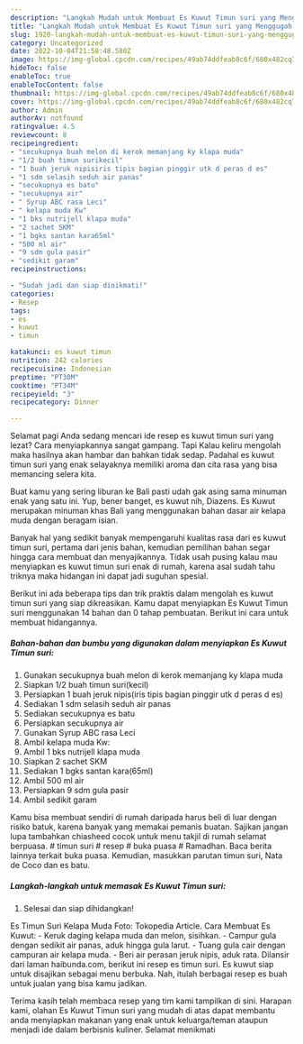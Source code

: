```yaml
---
description: "Langkah Mudah untuk Membuat Es Kuwut Timun suri yang Menggugah Selera, Buat Buka Puasa Lezat"
title: "Langkah Mudah untuk Membuat Es Kuwut Timun suri yang Menggugah Selera, Buat Buka Puasa Lezat"
slug: 1920-langkah-mudah-untuk-membuat-es-kuwut-timun-suri-yang-menggugah-selera-buat-buka-puasa-lezat
category: Uncategorized
date: 2022-10-04T21:58:48.580Z
image: https://img-global.cpcdn.com/recipes/49ab74ddfeab8c6f/680x482cq70/es-kuwut-timun-suri-foto-resep-utama.jpg
hideToc: false
enableToc: true
enableTocContent: false
thumbnail: https://img-global.cpcdn.com/recipes/49ab74ddfeab8c6f/680x482cq70/es-kuwut-timun-suri-foto-resep-utama.jpg
cover: https://img-global.cpcdn.com/recipes/49ab74ddfeab8c6f/680x482cq70/es-kuwut-timun-suri-foto-resep-utama.jpg
author: Admin
authorAv: notfound
ratingvalue: 4.5
reviewcount: 8
recipeingredient:
- "secukupnya buah melon di kerok memanjang ky klapa muda"
- "1/2 buah timun surikecil"
- "1 buah jeruk nipisiris tipis bagian pinggir utk d peras d es"
- "1 sdm selasih seduh air panas"
- "secukupnya es batu"
- "secukupnya air"
- " Syrup ABC rasa Leci"
- " kelapa muda Kw"
- "1 bks nutrijell klapa muda"
- "2 sachet SKM"
- "1 bgks santan kara65ml"
- "500 ml air"
- "9 sdm gula pasir"
- "sedikit garam"
recipeinstructions:

- "Sudah jadi dan siap dinikmati!"
categories:
- Resep
tags:
- es
- kuwut
- timun

katakunci: es kuwut timun 
nutrition: 242 calories
recipecuisine: Indonesian
preptime: "PT30M"
cooktime: "PT34M"
recipeyield: "3"
recipecategory: Dinner

---
```



Selamat pagi Anda sedang mencari ide resep es kuwut timun suri yang lezat? Cara menyiapkannya sangat gampang. Tapi Kalau keliru mengolah maka hasilnya akan hambar dan bahkan tidak sedap. Padahal es kuwut timun suri yang enak selayaknya memiliki aroma dan cita rasa yang bisa memancing selera kita.


Buat kamu yang sering liburan ke Bali pasti udah gak asing sama minuman enak yang satu ini. Yup, bener banget, es kuwut nih, Diazens. Es Kuwut merupakan minuman khas Bali yang menggunakan bahan dasar air kelapa muda dengan beragam isian.

Banyak hal yang sedikit banyak mempengaruhi kualitas rasa dari es kuwut timun suri, pertama dari jenis bahan, kemudian pemilihan bahan segar hingga cara membuat dan menyajikannya. Tidak usah pusing kalau mau menyiapkan es kuwut timun suri enak di rumah, karena asal sudah tahu triknya maka hidangan ini dapat jadi suguhan spesial.


Berikut ini ada beberapa tips dan trik praktis dalam mengolah es kuwut timun suri yang siap dikreasikan. Kamu dapat menyiapkan Es Kuwut Timun suri menggunakan 14 bahan dan 0 tahap pembuatan. Berikut ini cara untuk membuat hidangannya.

<!--inarticleads1-->

##### Bahan-bahan dan bumbu yang digunakan dalam menyiapkan Es Kuwut Timun suri:

1. Gunakan secukupnya buah melon di kerok memanjang ky klapa muda
1. Siapkan 1/2 buah timun suri(kecil)
1. Persiapkan 1 buah jeruk nipis(iris tipis bagian pinggir utk d peras d es)
1. Sediakan 1 sdm selasih seduh air panas
1. Sediakan secukupnya es batu
1. Persiapkan secukupnya air
1. Gunakan  Syrup ABC rasa Leci
1. Ambil  kelapa muda Kw:
1. Ambil 1 bks nutrijell klapa muda
1. Siapkan 2 sachet SKM
1. Sediakan 1 bgks santan kara(65ml)
1. Ambil 500 ml air
1. Persiapkan 9 sdm gula pasir
1. Ambil sedikit garam


Kamu bisa membuat sendiri di rumah daripada harus beli di luar dengan risiko batuk, karena banyak yang memakai pemanis buatan. Sajikan jangan lupa tambahkan chiasheed cocok untuk menu takjil di rumah selamat berpuasa. # timun suri # resep # buka puasa # Ramadhan. Baca berita lainnya terkait buka puasa. Kemudian, masukkan parutan timun suri, Nata de Coco dan es batu. 

<!--inarticleads2-->

##### Langkah-langkah untuk memasak Es Kuwut Timun suri:


1. Selesai dan siap dihidangkan!

Es Timun Suri Kelapa Muda Foto: Tokopedia Article. Cara Membuat Es Kuwut: - Keruk daging kelapa muda dan melon, sisihkan. - Campur gula dengan sedikit air panas, aduk hingga gula larut. - Tuang gula cair dengan campuran air kelapa muda. - Beri air perasan jeruk nipis, aduk rata. Dilansir dari laman haibunda.com, berikut ini resep es timun suri. Es kuwut siap untuk disajikan sebagai menu berbuka. Nah, itulah berbagai resep es buah untuk jualan yang bisa kamu jadikan. 

Terima kasih telah membaca resep yang tim kami tampilkan di sini. Harapan kami, olahan Es Kuwut Timun suri yang mudah di atas dapat membantu anda menyiapkan makanan yang enak untuk keluarga/teman ataupun menjadi ide dalam berbisnis kuliner. Selamat menikmati

